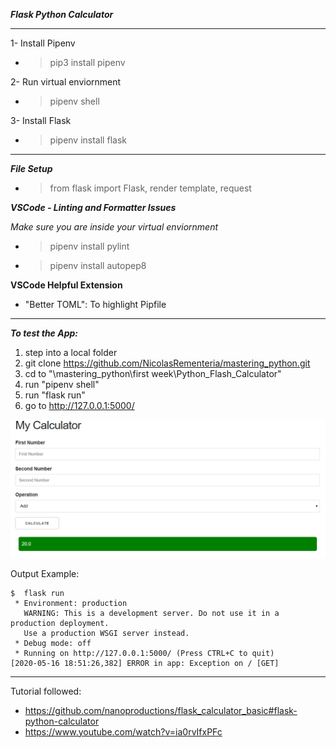 ***Flask Python Calculator***

___

1- Install Pipenv

- > pip3 install pipenv

2- Run virtual enviornment

- > pipenv shell

3- Install Flask

- > pipenv install flask

___

***File Setup***

- > from flask import Flask, render template, request

***VSCode - Linting and Formatter Issues***

*Make sure you are inside your virtual enviornment*

- > pipenv install pylint
- > pipenv install autopep8

**VSCode Helpful Extension**
- "Better TOML": To highlight Pipfile
___

***To test the App:***

1. step into a local folder
2. git clone https://github.com/NicolasRementeria/mastering_python.git
3. cd to "\mastering_python\first week\Python_Flash_Calculator"
4. run "pipenv shell"
5. run "flask run"
6. go to http://127.0.0.1:5000/

![Image description](https://github.com/NicolasRementeria/mastering_python/blob/master/first%20week/Python_Flash_Calculator/2020-05-16%2020_09_36-My%20Calculator.png)

Output Example:

```
$  flask run
 * Environment: production
   WARNING: This is a development server. Do not use it in a production deployment.
   Use a production WSGI server instead.
 * Debug mode: off
 * Running on http://127.0.0.1:5000/ (Press CTRL+C to quit)
[2020-05-16 18:51:26,382] ERROR in app: Exception on / [GET]
```

___

Tutorial followed: 

- https://github.com/nanoproductions/flask_calculator_basic#flask-python-calculator
- https://www.youtube.com/watch?v=ia0rvIfxPFc
